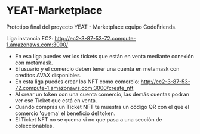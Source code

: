 # YEAT-Marketplace
Prototipo final del proyecto YEAT - Marketplace equipo CodeFriends.

Liga instancia EC2: http://ec2-3-87-53-72.compute-1.amazonaws.com:3000/

- En esa liga puedes ver los tickets que están en venta mediante conexión con metamask.
- El usuario y el comercio deben tener una cuenta en metamask con creditos AVAX disponibles.
- En esta liga puedes crear los NFT como comercio: http://ec2-3-87-53-72.compute-1.amazonaws.com:3000/create_nft
- Al crear un token con una cuenta comercio, las demás cuentas podran ver ese Ticket que está en venta.
- Cuando compras un Ticket NFT te muestra un código QR con el que el comercio 'quema' el beneficio del token.
- El Ticket NFT no se quema si no que pasa a una sección de coleccionables.

